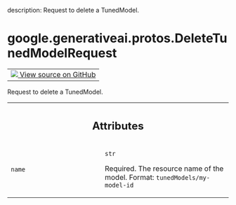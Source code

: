 description: Request to delete a TunedModel.

<div itemscope itemtype="http://developers.google.com/ReferenceObject">
<meta itemprop="name" content="google.generativeai.protos.DeleteTunedModelRequest" />
<meta itemprop="path" content="Stable" />
</div>

# google.generativeai.protos.DeleteTunedModelRequest

<!-- Insert buttons and diff -->

<table class="tfo-notebook-buttons tfo-api nocontent">
<td>
  <a target="_blank" href="https://github.com/googleapis/google-cloud-python/tree/main/packages/google-ai-generativelanguage/google/ai/generativelanguage_v1beta/types/model_service.py#L317-L329">
    <img src="https://www.tensorflow.org/images/GitHub-Mark-32px.png" />
    View source on GitHub
  </a>
</td>
</table>



Request to delete a TunedModel.

<!-- Placeholder for "Used in" -->




<!-- Tabular view -->
 <table class="responsive fixed orange">
<colgroup><col width="214px"><col></colgroup>
<tr><th colspan="2"><h2 class="add-link">Attributes</h2></th></tr>

<tr>
<td>

`name`<a id="name"></a>

</td>
<td>

`str`

Required. The resource name of the model. Format:
``tunedModels/my-model-id``

</td>
</tr>
</table>



